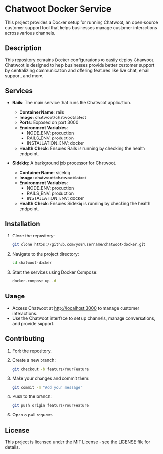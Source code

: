 # Chatwoot Docker Service

This project provides a Docker setup for running Chatwoot, an open-source customer support tool that helps businesses manage customer interactions across various channels.

## Description

This repository contains Docker configurations to easily deploy Chatwoot. Chatwoot is designed to help businesses provide better customer support by centralizing communication and offering features like live chat, email support, and more.

## Services

- **Rails**: The main service that runs the Chatwoot application.
  - **Container Name**: rails
  - **Image**: chatwoot/chatwoot:latest
  - **Ports**: Exposed on port 3000
  - **Environment Variables**: 
    - NODE_ENV: production
    - RAILS_ENV: production
    - INSTALLATION_ENV: docker
  - **Health Check**: Ensures Rails is running by checking the health endpoint.

- **Sidekiq**: A background job processor for Chatwoot.
  - **Container Name**: sidekiq
  - **Image**: chatwoot/chatwoot:latest
  - **Environment Variables**: 
    - NODE_ENV: production
    - RAILS_ENV: production
    - INSTALLATION_ENV: docker
  - **Health Check**: Ensures Sidekiq is running by checking the health endpoint.

## Installation

1. Clone the repository:

   ```bash
   git clone https://github.com/yourusername/chatwoot-docker.git
   ```

2. Navigate to the project directory:

   ```bash
   cd chatwoot-docker
   ```

3. Start the services using Docker Compose:

   ```bash
   docker-compose up -d
   ```

## Usage

- Access Chatwoot at [http://localhost:3000](http://localhost:3000) to manage customer interactions.
- Use the Chatwoot interface to set up channels, manage conversations, and provide support.

## Contributing

1. Fork the repository.
2. Create a new branch:

   ```bash
   git checkout -b feature/YourFeature
   ```

3. Make your changes and commit them:

   ```bash
   git commit -m "Add your message"
   ```

4. Push to the branch:

   ```bash
   git push origin feature/YourFeature
   ```

5. Open a pull request.

## License

This project is licensed under the MIT License - see the [LICENSE](LICENSE) file for details.
